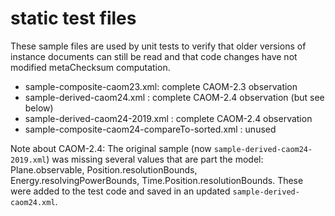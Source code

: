 # static test files

These sample files are used by unit tests to verify that older versions of instance
documents can still be read and that code changes have not modified metaChecksum
computation.

- sample-composite-caom23.xml: complete CAOM-2.3 observation
- sample-derived-caom24.xml : complete CAOM-2.4 observation (but see below)
- sample-derived-caom24-2019.xml : complete CAOM-2.4 observation
- sample-composite-caom24-compareTo-sorted.xml : unused

Note about CAOM-2.4: The original sample (now `sample-derived-caom24-2019.xml`) was 
missing several values that are part the model: Plane.observable, Position.resolutionBounds,
Energy.resolvingPowerBounds, Time.Position.resolutionBounds. These were added to the 
test code and saved in an updated `sample-derived-caom24.xml`.
